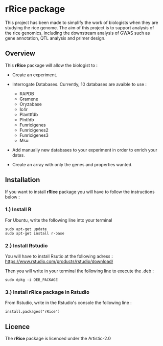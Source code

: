 # rRice package

This project has been made to simplify the work of biologists when they are studying the rice genome. The aim of this project is to support analysis of the rice genomics, including the downstream analysis of GWAS such as gene annotation, QTL analysis and primer design. 

## Overview

This **rRice** package will allow the biologist to :

* Create an experiment.

* Interrogate Databases. Currently, 10 databases are avaible to use :
    - RAPDB
    - Gramene
    - Oryzabase
    - Ic4r
    - Planttfdb
    - Plntfdb
    - Funricigenes
    - Funricigenes2
    - Funricigenes3
    - Msu
    
* Add manually new databases to your experiment in order to enrich your datas.

* Create an array with only the genes and properties wanted.

## Installation

If you want to install **rRice** package you will have to follow the instructions below :

### 1.) Install R

For Ubuntu, write the following line into your terminal
```
sudo apt-get update
sudo apt-get install r-base
```

### 2.) Install Rstudio

You will have to install Rsutio at the following adress : https://www.rstudio.com/products/rstudio/download/

Then you will write in your terminal the following line to execute the .deb : 
```
sudo dpkg -i DEB_PACKAGE
```

### 3.) Install **rRice** package in Rstudio

From Rstudio, write in the Rstudio's console the following line :
```
install.packages("rRice")
```

## Licence

The **rRice** package is licenced under the Artistic-2.0



